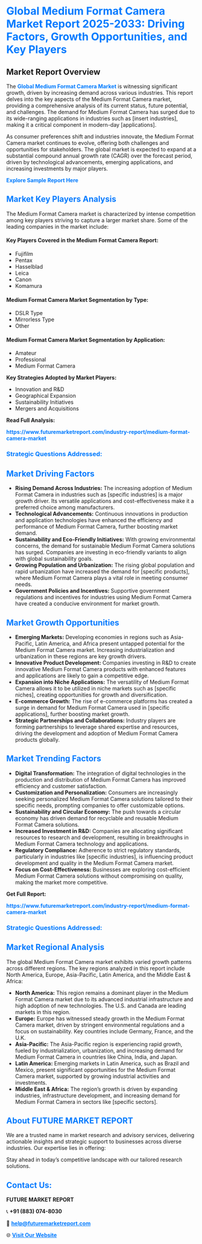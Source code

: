 <h1 style="color: #007BFF;">Global Medium Format Camera Market Report 2025-2033: Driving Factors, Growth Opportunities, and Key Players</h1>

<section id="overview">
<h2>Market Report Overview</h2>
<p>The <a href="https://www.futuremarketreport.com/industry-report/medium-format-camera-market" style="color: #007BFF; text-decoration: none;"><strong>Global Medium Format Camera Market</strong></a> is witnessing significant growth, driven by increasing demand across various industries. This report delves into the key aspects of the Medium Format Camera market, providing a comprehensive analysis of its current status, future potential, and challenges. The demand for Medium Format Camera has surged due to its wide-ranging applications in industries such as [insert industries], making it a critical component in modern-day [applications].</p>
<p>As consumer preferences shift and industries innovate, the Medium Format Camera market continues to evolve, offering both challenges and opportunities for stakeholders. The global market is expected to expand at a substantial compound annual growth rate (CAGR) over the forecast period, driven by technological advancements, emerging applications, and increasing investments by major players.</p>
</section>

<section id="overview">
<p><a href="https://www.futuremarketreport.com/request-sample/reportId=120333" style="color: #007BFF; text-decoration: none;"><strong>Explore Sample Report Here</strong></a></p>
</section>

<section id="key-players">
<h2 style="color: #007BFF;">Market Key Players Analysis</h2>
<p>The Medium Format Camera market is characterized by intense competition among key players striving to capture a larger market share. Some of the leading companies in the market include:</p>
<h4>Key Players Covered in the Medium Format Camera Report:</h4>
<ul><li>Fujifilm</li><li>Pentax</li><li>Hasselblad</li><li>Leica</li><li>Canon</li><li>Komamura</li></ul>
<h4>Medium Format Camera Market Segmentation by Type:</h4>
<ul><li>DSLR Type</li><li>Mirrorless Type</li><li>Other</li></ul>

<h4>Medium Format Camera Market Segmentation by Application:</h4>
<ul><li>Amateur</li><li>Professional</li><li>Medium Format Camera</li></ul>
<p><strong>Key Strategies Adopted by Market Players:</strong></p>
<ul>
<li>Innovation and R&D</li>
<li>Geographical Expansion</li>
<li>Sustainability Initiatives</li>
<li>Mergers and Acquisitions</li>
</ul>
</section>

<section>
<p><strong>Read Full Analysis: </strong></p><a href="https://www.futuremarketreport.com/industry-report/medium-format-camera-market" style="color: #007BFF; text-decoration: none;"><strong>https://www.futuremarketreport.com/industry-report/medium-format-camera-market</strong></a>
<h3 style="color: #007BFF;">Strategic Questions Addressed:</h3>
</section>

<section id="driving-factors">
<h2 style="color: #007BFF;">Market Driving Factors</h2>
<ul>
<li><strong>Rising Demand Across Industries:</strong> The increasing adoption of Medium Format Camera in industries such as [specific industries] is a major growth driver. Its versatile applications and cost-effectiveness make it a preferred choice among manufacturers.</li>
<li><strong>Technological Advancements:</strong> Continuous innovations in production and application technologies have enhanced the efficiency and performance of Medium Format Camera, further boosting market demand.</li>
<li><strong>Sustainability and Eco-Friendly Initiatives:</strong> With growing environmental concerns, the demand for sustainable Medium Format Camera solutions has surged. Companies are investing in eco-friendly variants to align with global sustainability goals.</li>
<li><strong>Growing Population and Urbanization:</strong> The rising global population and rapid urbanization have increased the demand for [specific products], where Medium Format Camera plays a vital role in meeting consumer needs.</li>
<li><strong>Government Policies and Incentives:</strong> Supportive government regulations and incentives for industries using Medium Format Camera have created a conducive environment for market growth.</li>
</ul>
</section>

<section id="growth-opportunities">
<h2 style="color: #007BFF;">Market Growth Opportunities</h2>
<ul>
<li><strong>Emerging Markets:</strong> Developing economies in regions such as Asia-Pacific, Latin America, and Africa present untapped potential for the Medium Format Camera market. Increasing industrialization and urbanization in these regions are key growth drivers.</li>
<li><strong>Innovative Product Development:</strong> Companies investing in R&D to create innovative Medium Format Camera products with enhanced features and applications are likely to gain a competitive edge.</li>
<li><strong>Expansion into Niche Applications:</strong> The versatility of Medium Format Camera allows it to be utilized in niche markets such as [specific niches], creating opportunities for growth and diversification.</li>
<li><strong>E-commerce Growth:</strong> The rise of e-commerce platforms has created a surge in demand for Medium Format Camera used in [specific applications], further boosting market growth.</li>
<li><strong>Strategic Partnerships and Collaborations:</strong> Industry players are forming partnerships to leverage shared expertise and resources, driving the development and adoption of Medium Format Camera products globally.</li>
</ul>
</section>

<section id="trending-factors">
<h2 style="color: #007BFF;">Market Trending Factors</h2>
<ul>
<li><strong>Digital Transformation:</strong> The integration of digital technologies in the production and distribution of Medium Format Camera has improved efficiency and customer satisfaction.</li>
<li><strong>Customization and Personalization:</strong> Consumers are increasingly seeking personalized Medium Format Camera solutions tailored to their specific needs, prompting companies to offer customizable options.</li>
<li><strong>Sustainability and Circular Economy:</strong> The push towards a circular economy has driven demand for recyclable and reusable Medium Format Camera solutions.</li>
<li><strong>Increased Investment in R&D:</strong> Companies are allocating significant resources to research and development, resulting in breakthroughs in Medium Format Camera technology and applications.</li>
<li><strong>Regulatory Compliance:</strong> Adherence to strict regulatory standards, particularly in industries like [specific industries], is influencing product development and quality in the Medium Format Camera market.</li>
<li><strong>Focus on Cost-Effectiveness:</strong> Businesses are exploring cost-efficient Medium Format Camera solutions without compromising on quality, making the market more competitive.</li>
</ul>
</section>

<section>
<p><strong>Get Full Report: </strong></p><a href="https://www.futuremarketreport.com/industry-report/medium-format-camera-market" style="color: #007BFF; text-decoration: none;"><strong>https://www.futuremarketreport.com/industry-report/medium-format-camera-market</strong></a>
<h3 style="color: #007BFF;">Strategic Questions Addressed:</h3>
</section>


<section id="regional-analysis">
<h2 style="color: #007BFF;">Market Regional Analysis</h2>
<p>The global Medium Format Camera market exhibits varied growth patterns across different regions. The key regions analyzed in this report include North America, Europe, Asia-Pacific, Latin America, and the Middle East & Africa:</p>
<ul>
<li><strong>North America:</strong> This region remains a dominant player in the Medium Format Camera market due to its advanced industrial infrastructure and high adoption of new technologies. The U.S. and Canada are leading markets in this region.</li>
<li><strong>Europe:</strong> Europe has witnessed steady growth in the Medium Format Camera market, driven by stringent environmental regulations and a focus on sustainability. Key countries include Germany, France, and the U.K.</li>
<li><strong>Asia-Pacific:</strong> The Asia-Pacific region is experiencing rapid growth, fueled by industrialization, urbanization, and increasing demand for Medium Format Camera in countries like China, India, and Japan.</li>
<li><strong>Latin America:</strong> Emerging markets in Latin America, such as Brazil and Mexico, present significant opportunities for the Medium Format Camera market, supported by growing industrial activities and investments.</li>
<li><strong>Middle East & Africa:</strong> The region’s growth is driven by expanding industries, infrastructure development, and increasing demand for Medium Format Camera in sectors like [specific sectors].</li>
</ul>
</section>

<footer>
<h2 style="color: #007BFF;">About FUTURE MARKET REPORT</h2>
<p>We are a trusted name in market research and advisory services, delivering actionable insights and strategic support to businesses across diverse industries. Our expertise lies in offering:</p>

<p>Stay ahead in today’s competitive landscape with our tailored research solutions.</p>

<h2 style="color: #007BFF;">Contact Us:</h2>
<p><strong>FUTURE MARKET REPORT</strong></p>
<p>📞 <strong>+91 (883) 074-8030</strong></p>
<p>📧 <strong><a href="mailto:help@futuremarketreport.com" style="color: #007BFF;">help@futuremarketreport.com</a></strong></p>
<p>🌐 <strong><a href="https://www.futuremarketreport.com/" style="color: #007BFF;">Visit Our Website</a></strong></p>
</footer>